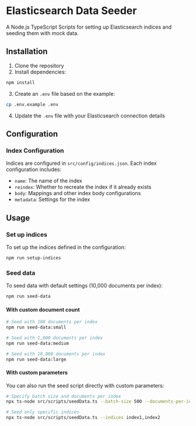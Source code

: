 # Elasticsearch Data Seeder

A Node.js TypeScript Scripts for setting up Elasticsearch indices and seeding them with mock data.

## Installation

1. Clone the repository
2. Install dependencies:

```bash
npm install
```

3. Create an `.env` file based on the example:

```bash
cp .env.example .env
```

4. Update the `.env` file with your Elasticsearch connection details

## Configuration

### Index Configuration

Indices are configured in `src/config/indices.json`. Each index configuration includes:

- `name`: The name of the index
- `reindex`: Whether to recreate the index if it already exists
- `body`: Mappings and other index body configurations
- `metadata`: Settings for the index

## Usage

### Set up indices

To set up the indices defined in the configuration:

```bash
npm run setup-indices
```

### Seed data

To seed data with default settings (10,000 documents per index):

```bash
npm run seed-data
```

#### With custom document count

```bash
# Seed with 100 documents per index
npm run seed-data:small

# Seed with 1,000 documents per index
npm run seed-data:medium

# Seed with 10,000 documents per index
npm run seed-data:large
```

#### With custom parameters

You can also run the seed script directly with custom parameters:

```bash
# Specify batch size and documents per index
npx ts-node src/scripts/seedData.ts --batch-size 500 --documents-per-index 5000

# Seed only specific indices
npx ts-node src/scripts/seedData.ts --indices index1,index2
```